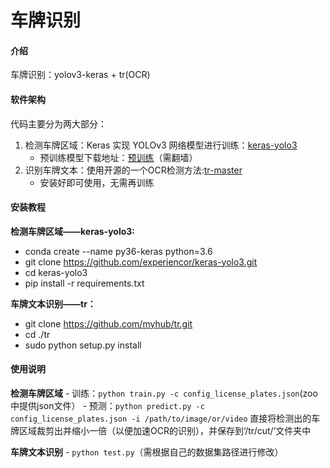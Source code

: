 # 车牌识别

#### 介绍
车牌识别：yolov3-keras + tr(OCR)

#### 软件架构
代码主要分为两大部分：
1. 检测车牌区域：Keras 实现 YOLOv3 网络模型进行训练：[keras-yolo3](https://github.com/experiencor/keras-yolo3)
    - 预训练模型下载地址：[预训练](https://bit.ly/2tIpvPl)（需翻墙）
2. 识别车牌文本：使用开源的一个OCR检测方法:[tr-master](https://github.com/myhub/tr)
    - 安装好即可使用，无需再训练



#### 安装教程

 **检测车牌区域——keras-yolo3:** 
- conda create --name py36-keras python=3.6
- git clone https://github.com/experiencor/keras-yolo3.git
- cd keras-yolo3
- pip install -r requirements.txt

 **车牌文本识别——tr：** 
- git clone https://github.com/myhub/tr.git
- cd ./tr
- sudo python setup.py install



#### 使用说明

 **检测车牌区域** 
    - 训练：`python train.py -c config_license_plates.json`(zoo中提供json文件）
    - 预测：`python predict.py -c config_license_plates.json -i /path/to/image/or/video`
            直接将检测出的车牌区域裁剪出并缩小一倍（以便加速OCR的识别），并保存到‘/tr/cut/’文件夹中

 **车牌文本识别** 
    - `python test.py`（需根据自己的数据集路径进行修改）


